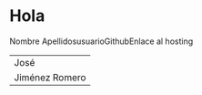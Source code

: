 <html>
  <head>
    <meta name="Author" content="José Jiménez Romero">
    <meta charset="UTF-8">
  </head>

<body>
  <h1>Hola</h1>
  
  <table>
  <tr>Nombre
    <td>José</td>
  </tr>
  
  <tr>Apellidos</tr>
  <td>Jiménez Romero</td>
  <tr>usuarioGithub</tr>
  <tr>Enlace al hosting</tr>
</table>
  
  
</body>
</html>
